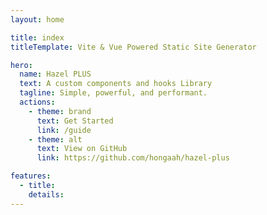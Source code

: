 ```yaml
---
layout: home

title: index
titleTemplate: Vite & Vue Powered Static Site Generator

hero:
  name: Hazel PLUS
  text: A custom components and hooks Library
  tagline: Simple, powerful, and performant.
  actions:
    - theme: brand
      text: Get Started
      link: /guide
    - theme: alt
      text: View on GitHub
      link: https://github.com/hongaah/hazel-plus

features:
  - title:
    details:
---
```


